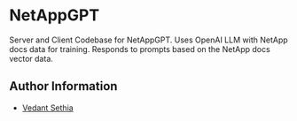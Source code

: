 # NetAppGPT
Server and Client Codebase for NetAppGPT. Uses OpenAI LLM with NetApp docs data for training. Responds to prompts based on the NetApp docs vector data.

## Author Information
- [Vedant Sethia](mailto:vedant.sethia@netapp.com)
